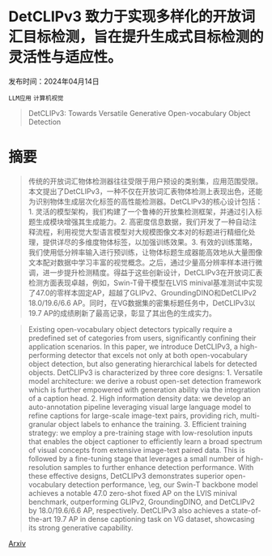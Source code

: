 # DetCLIPv3 致力于实现多样化的开放词汇目标检测，旨在提升生成式目标检测的灵活性与适应性。

发布时间：2024年04月14日

`LLM应用` `计算机视觉`

> DetCLIPv3: Towards Versatile Generative Open-vocabulary Object Detection

# 摘要

> 传统的开放词汇物体检测器往往受限于用户预设的类别集，应用范围受限。本文提出了DetCLIPv3，一种不仅在开放词汇表物体检测上表现出色，还能为识别物体生成层次化标签的高性能检测器。DetCLIPv3的核心设计包括：1. 灵活的模型架构，我们构建了一个鲁棒的开放集检测框架，并通过引入标题生成模块增强其生成能力。2. 高密度信息数据，我们开发了一种自动注释流程，利用视觉大型语言模型对大规模图像文本对的标题进行精细化处理，提供详尽的多维度物体标签，以加强训练效果。3. 有效的训练策略，我们使用低分辨率输入进行预训练，让物体标题生成器能高效地从大量图像文本配对数据中学习丰富的视觉概念。之后，通过少量高分辨率样本进行微调，进一步提升检测精度。得益于这些创新设计，DetCLIPv3在开放词汇表检测方面表现卓越，例如，Swin-T骨干模型在LVIS minival基准测试中实现了47.0的零样本固定AP，超越了GLIPv2、GroundingDINO和DetCLIPv2 18.0/19.6/6.6 AP。同时，在VG数据集的密集标题任务中，DetCLIPv3以19.7 AP的成绩刷新了最高记录，彰显了其出色的生成实力。

> Existing open-vocabulary object detectors typically require a predefined set of categories from users, significantly confining their application scenarios. In this paper, we introduce DetCLIPv3, a high-performing detector that excels not only at both open-vocabulary object detection, but also generating hierarchical labels for detected objects. DetCLIPv3 is characterized by three core designs: 1. Versatile model architecture: we derive a robust open-set detection framework which is further empowered with generation ability via the integration of a caption head. 2. High information density data: we develop an auto-annotation pipeline leveraging visual large language model to refine captions for large-scale image-text pairs, providing rich, multi-granular object labels to enhance the training. 3. Efficient training strategy: we employ a pre-training stage with low-resolution inputs that enables the object captioner to efficiently learn a broad spectrum of visual concepts from extensive image-text paired data. This is followed by a fine-tuning stage that leverages a small number of high-resolution samples to further enhance detection performance. With these effective designs, DetCLIPv3 demonstrates superior open-vocabulary detection performance, \eg, our Swin-T backbone model achieves a notable 47.0 zero-shot fixed AP on the LVIS minival benchmark, outperforming GLIPv2, GroundingDINO, and DetCLIPv2 by 18.0/19.6/6.6 AP, respectively. DetCLIPv3 also achieves a state-of-the-art 19.7 AP in dense captioning task on VG dataset, showcasing its strong generative capability.

[Arxiv](https://arxiv.org/abs/2404.09216)